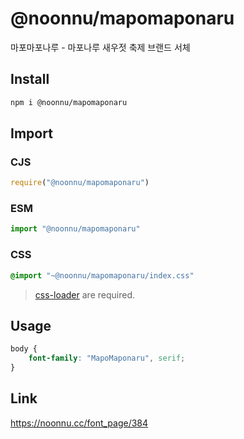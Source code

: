 # @noonnu/mapomaponaru
마포마포나루 - 마포나루 새우젓 축제 브랜드 서체

## Install
```sh
npm i @noonnu/mapomaponaru
```
## Import
### CJS
```js
require("@noonnu/mapomaponaru")
```
### ESM
```js
import "@noonnu/mapomaponaru"
```
### CSS 
```css
@import "~@noonnu/mapomaponaru/index.css"
```
> [css-loader](https://github.com/webpack-contrib/css-loader) are required.

## Usage
```css
body {
    font-family: "MapoMaponaru", serif;
}
```

## Link
https://noonnu.cc/font_page/384